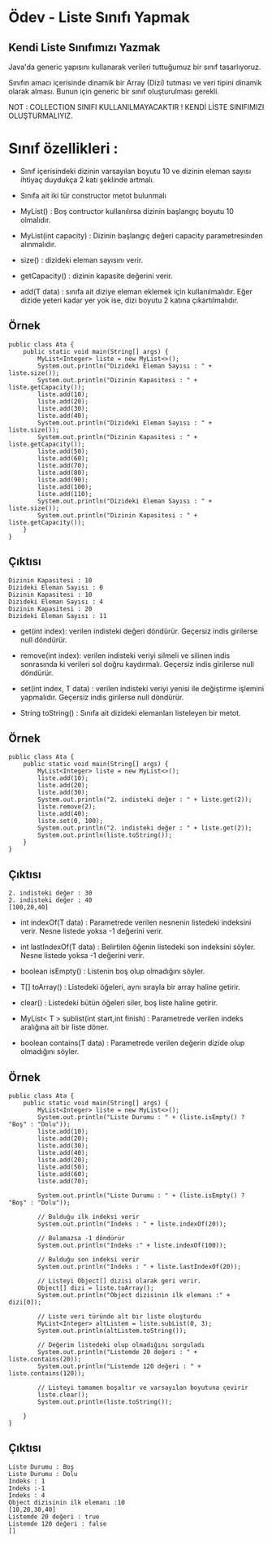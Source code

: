 # Ödev - Liste Sınıfı Yapmak

## Kendi Liste Sınıfımızı Yazmak

Java'da generic yapısını kullanarak verileri tuttuğumuz bir sınıf tasarlıyoruz.

Sınıfın amacı içerisinde dinamik bir Array (Dizi) tutması ve veri tipini dinamik olarak alması. Bunun için generic bir sınıf oluşturulması gerekli.

NOT : COLLECTION SINIFI KULLANILMAYACAKTIR ! KENDİ LİSTE SINIFIMIZI OLUŞTURMALIYIZ.

# Sınıf özellikleri :

- Sınıf içerisindeki dizinin varsayılan boyutu 10 ve dizinin eleman sayısı ihtiyaç duydukça 2 katı şeklinde artmalı.

- Sınıfa ait iki tür constructor metot bulunmalı

- MyList() : Boş contructor kullanılırsa dizinin başlangıç boyutu 10 olmalıdır.

- MyList(int capacity) : Dizinin başlangıç değeri capacity parametresinden alınmalıdır.

- size() : dizideki eleman sayısını verir.

- getCapacity() : dizinin kapasite değerini verir.

- add(T data) : sınıfa ait diziye eleman eklemek için kullanılmalıdır. Eğer dizide yeteri kadar yer yok ise, dizi boyutu 2 katına çıkartılmalıdır.

## Örnek

```
public class Ata {
    public static void main(String[] args) {
        MyList<Integer> liste = new MyList<>();
        System.out.println("Dizideki Eleman Sayısı : " + liste.size());
        System.out.println("Dizinin Kapasitesi : " + liste.getCapacity());
        liste.add(10);
        liste.add(20);
        liste.add(30);
        liste.add(40);
        System.out.println("Dizideki Eleman Sayısı : " + liste.size());
        System.out.println("Dizinin Kapasitesi : " + liste.getCapacity());
        liste.add(50);
        liste.add(60);
        liste.add(70);
        liste.add(80);
        liste.add(90);
        liste.add(100);
        liste.add(110);
        System.out.println("Dizideki Eleman Sayısı : " + liste.size());
        System.out.println("Dizinin Kapasitesi : " + liste.getCapacity());
    }
}
```

## Çıktısı

```
Dizinin Kapasitesi : 10
Dizideki Eleman Sayısı : 0
Dizinin Kapasitesi : 10
Dizideki Eleman Sayısı : 4
Dizinin Kapasitesi : 20
Dizideki Eleman Sayısı : 11
```

- get(int index): verilen indisteki değeri döndürür. Geçersiz indis girilerse null döndürür.

- remove(int index): verilen indisteki veriyi silmeli ve silinen indis sonrasında ki verileri sol doğru kaydırmalı. Geçersiz indis girilerse null döndürür.

- set(int index, T data) : verilen indisteki veriyi yenisi ile değiştirme işlemini yapmalıdır. Geçersiz indis girilerse null döndürür.

- String toString() : Sınıfa ait dizideki elemanları listeleyen bir metot.

## Örnek

```
public class Ata {
    public static void main(String[] args) {
        MyList<Integer> liste = new MyList<>();
        liste.add(10);
        liste.add(20);
        liste.add(30);
        System.out.println("2. indisteki değer : " + liste.get(2));
        liste.remove(2);
        liste.add(40);
        liste.set(0, 100);
        System.out.println("2. indisteki değer : " + liste.get(2));
        System.out.println(liste.toString());
    }
}
```

## Çıktısı

```
2. indisteki değer : 30
2. indisteki değer : 40
[100,20,40]
```

- int indexOf(T data) : Parametrede verilen nesnenin listedeki indeksini verir. Nesne listede yoksa -1 değerini verir.

- int lastIndexOf(T data) : Belirtilen öğenin listedeki son indeksini söyler. Nesne listede yoksa -1 değerini verir.

- boolean isEmpty() : Listenin boş olup olmadığını söyler.

- T[] toArray() : Listedeki öğeleri, aynı sırayla bir array haline getirir.

- clear() : Listedeki bütün öğeleri siler, boş liste haline getirir.

- MyList< T > sublist(int start,int finish) : Parametrede verilen indeks aralığına ait bir liste döner.

- boolean contains(T data) : Parametrede verilen değerin dizide olup olmadığını söyler.

## Örnek

```
public class Ata {
    public static void main(String[] args) {
        MyList<Integer> liste = new MyList<>();
        System.out.println("Liste Durumu : " + (liste.isEmpty() ? "Boş" : "Dolu"));
        liste.add(10);
        liste.add(20);
        liste.add(30);
        liste.add(40);
        liste.add(20);
        liste.add(50);
        liste.add(60);
        liste.add(70);

        System.out.println("Liste Durumu : " + (liste.isEmpty() ? "Boş" : "Dolu"));

        // Bulduğu ilk indeksi verir
        System.out.println("Indeks : " + liste.indexOf(20));

        // Bulamazsa -1 döndürür
        System.out.println("Indeks :" + liste.indexOf(100));

        // Bulduğu son indeksi verir
        System.out.println("Indeks : " + liste.lastIndexOf(20));

        // Listeyi Object[] dizisi olarak geri verir.
        Object[] dizi = liste.toArray();
        System.out.println("Object dizisinin ilk elemanı :" + dizi[0]);

        // Liste veri türünde alt bir liste oluşturdu
        MyList<Integer> altListem = liste.subList(0, 3);
        System.out.println(altListem.toString());

        // Değerim listedeki olup olmadığını sorguladı
        System.out.println("Listemde 20 değeri : " + liste.contains(20));
        System.out.println("Listemde 120 değeri : " + liste.contains(120));

        // Listeyi tamamen boşaltır ve varsayılan boyutuna çevirir
        liste.clear();
        System.out.println(liste.toString());

    }
}
```

## Çıktısı

```
Liste Durumu : Boş
Liste Durumu : Dolu
Indeks : 1
Indeks :-1
Indeks : 4
Object dizisinin ilk elemanı :10
[10,20,30,40]
Listemde 20 değeri : true
Listemde 120 değeri : false
[]
```
